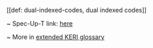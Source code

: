 [[def: dual-indexed-codes, dual indexed codes]]

~ Spec-Up-T link: <a href='https://weboftrust.github.io/WOT-terms/docs/glossary/dual-indexed-codes'>here</a>

~ More in <a href="https://weboftrust.github.io/WOT-terms/docs/glossary/dual-indexed-codes">extended KERI glossary</a>
